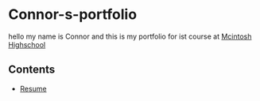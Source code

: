 # Connor-s-portfolio
hello my name is Connor and this is my portfolio for ist course at [Mcintosh Highschool](https://www.fcboe.org/mhs)

## Contents
- [Resume](https://github.com/CDodds1/Connor-s-portfolio/blob/main/Resume.md)
